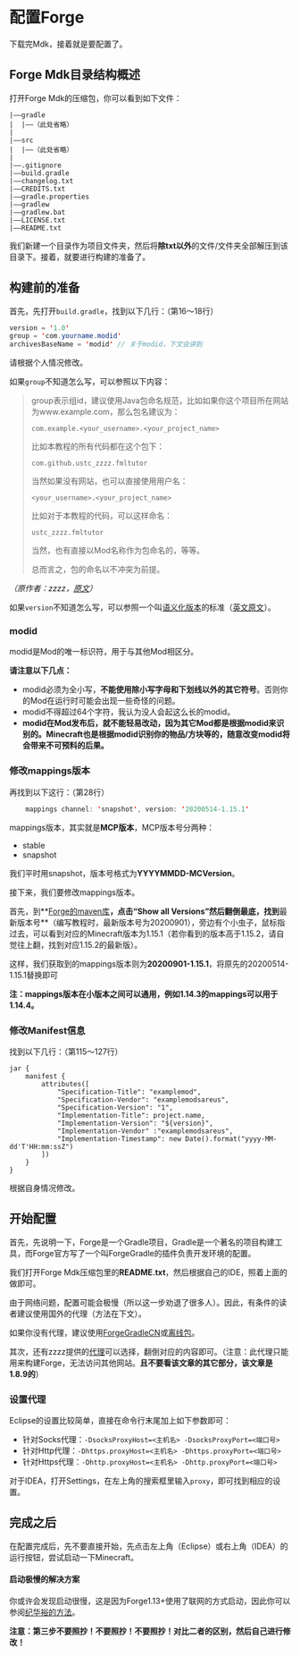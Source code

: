 # 配置Forge

下载完Mdk，接着就是要配置了。

## Forge Mdk目录结构概述

打开Forge Mdk的压缩包，你可以看到如下文件：

```
|——gradle
|  |——（此处省略）
|
|——src
|  |——（此处省略）
|
|——.gitignore
|——build.gradle
|——changelog.txt
|——CREDITS.txt
|——gradle.properties
|——gradlew
|——gradlew.bat
|——LICENSE.txt
|——README.txt
```

我们新建一个目录作为项目文件夹，然后将**除txt以外**的文件/文件夹全部解压到该目录下。接着，就要进行构建的准备了。

## 构建前的准备

首先，先打开`build.gradle`，找到以下几行：（第16～18行）

```java
version = '1.0'
group = 'com.yourname.modid'
archivesBaseName = 'modid' // 关于modid，下文会讲到
```

请根据个人情况修改。

如果`group`不知道怎么写，可以参照以下内容：

>group表示组id，建议使用Java包命名规范，比如如果你这个项目所在网站为www.example.com，那么包名建议为：
>```
>com.example.<your_username>.<your_project_name>
>```
>比如本教程的所有代码都在这个包下：
>```
>com.github.ustc_zzzz.fmltutor
>```
>当然如果没有网站，也可以直接使用用户名：
>```
><your_username>.<your_project_name>
>```
>比如对于本教程的代码，可以这样命名：
>```
>ustc_zzzz.fmltutor
>```
>当然，也有直接以Mod名称作为包命名的，等等。
>
>总而言之，包的命名以不冲突为前提。

*（原作者：zzzz，[原文](https://fmltutor.ustc-zzzz.net/1.1-%E9%85%8D%E7%BD%AE%E4%BD%A0%E7%9A%84%E5%B7%A5%E4%BD%9C%E7%8E%AF%E5%A2%83.html)）*

如果`version`不知道怎么写，可以参照一个叫[语义化版本](http://semver.org/lang/zh-CN/)的标准（[英文原文](http://semver.org/)）。

### modid

modid是Mod的唯一标识符，用于与其他Mod相区分。

**请注意以下几点：**

* modid必须为全小写，**不能使用除小写字母和下划线以外的其它符号**。否则你的Mod在运行时可能会出现一些奇怪的问题。
* modid不得超过64个字符，我认为没人会起这么长的modid。
* **modid在Mod发布后，就不能轻易改动，因为其它Mod都是根据modid来识别的。Minecraft也是根据modid识别你的物品/方块等的，随意改变modid将会带来不可预料的后果。**

### 修改mappings版本

再找到以下这行：（第28行）
```java
	mappings channel: 'snapshot', version: '20200514-1.15.1'
```
mappings版本，其实就是**MCP版本**，MCP版本号分两种：

* stable
* snapshot

我们平时用snapshot，版本号格式为**YYYYMMDD-MCVersion**。

接下来，我们要修改mappings版本。

首先，到**[Forge的maven库](https://files.minecraftforge.net/maven/de/oceanlabs/mcp/mcp_snapshot/)**，点击“Show all Versions”然后翻倒最底，找到**最新版本号**（编写教程时，最新版本号为20200901），旁边有个小虫子，鼠标指过去，可以看到对应的Minecraft版本为1.15.1（若你看到的版本高于1.15.2，请自觉往上翻，找到对应1.15.2的最新版）。

这样，我们获取到的mappings版本则为**20200901-1.15.1**，将原先的20200514-1.15.1替换即可

**注：mappings版本在小版本之间可以通用，例如1.14.3的mappings可以用于1.14.4。**

### 修改Manifest信息

找到以下几行：（第115～127行）

```
jar {
	manifest {
		attributes([
			"Specification-Title": "examplemod",
			"Specification-Vendor": "examplemodsareus",
			"Specification-Version": "1",
			"Implementation-Title": project.name,
			"Implementation-Version": "${version}",
			"Implementation-Vendor" :"examplemodsareus",
			"Implementation-Timestamp": new Date().format("yyyy-MM-dd'T'HH:mm:ssZ")
		])
	}
}
```

根据自身情况修改。

## 开始配置

首先，先说明一下，Forge是一个Gradle项目，Gradle是一个著名的项目构建工具，而Forge官方写了一个叫ForgeGradle的插件负责开发环境的配置。

我们打开Forge Mdk压缩包里的**README.txt**，然后根据自己的IDE，照着上面的做即可。

由于网络问题，配置可能会极慢（所以这一步劝退了很多人）。因此，有条件的读者建议使用国外的代理（方法在下文）。

如果你没有代理，建议使用[ForgeGradleCN](https://v2mcdev.com/t/topic/589)或[离线包](https://v2mcdev.com/t/topic/249)。

其次，还有zzzz提供的[代理](https://fmltutor.ustc-zzzz.net/1.1-%E9%85%8D%E7%BD%AE%E4%BD%A0%E7%9A%84%E5%B7%A5%E4%BD%9C%E7%8E%AF%E5%A2%83.html)可以选择，翻倒对应的内容即可。（注意：此代理只能用来构建Forge，无法访问其他网站。**且不要看该文章的其它部分，该文章是1.8.9的**）

### 设置代理

Eclipse的设置比较简单，直接在命令行末尾加上如下参数即可：

* 针对Socks代理：`-DsocksProxyHost=<主机名> -DsocksProxyPort=<端口号>`
* 针对Http代理：`-Dhttps.proxyHost=<主机名> -Dhttps.proxyPort=<端口号>`
* 针对Https代理：`-Dhttp.proxyHost=<主机名> -Dhttp.proxyPort=<端口号>`

对于IDEA，打开Settings，在左上角的搜索框里输入`proxy`，即可找到相应的设置。

## 完成之后

在配置完成后，先不要直接开始，先点击左上角（Eclipse）或右上角（IDEA）的运行按钮，尝试启动一下Minecraft。

#### 启动极慢的解决方案

你或许会发现启动很慢，这是因为Forge1.13+使用了联网的方式启动，因此你可以参阅[纪华裕的方法](https://v2mcdev.com/t/topic/304)。

**注意：第三步不要照抄！不要照抄！不要照抄！对比二者的区别，然后自己进行修改！**